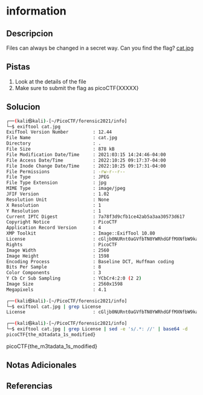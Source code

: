 # information

## Descripcion
Files can always be changed in a secret way. Can you find the flag? [cat.jpg](https://mercury.picoctf.net/static/7cf6a33f90deeeac5c73407a1bdc99b6/cat.jpg)

## Pistas
1. Look at the details of the file
2. Make sure to submit the flag as picoCTF{XXXXX}

## Solucion 
```bash
┌──(kali㉿kali)-[~/PicoCTF/forensic2021/info]
└─$ exiftool cat.jpg  
ExifTool Version Number         : 12.44
File Name                       : cat.jpg
Directory                       : .
File Size                       : 878 kB
File Modification Date/Time     : 2021:03:15 14:24:46-04:00
File Access Date/Time           : 2022:10:25 09:17:37-04:00
File Inode Change Date/Time     : 2022:10:25 09:17:31-04:00
File Permissions                : -rw-r--r--
File Type                       : JPEG
File Type Extension             : jpg
MIME Type                       : image/jpeg
JFIF Version                    : 1.02
Resolution Unit                 : None
X Resolution                    : 1
Y Resolution                    : 1
Current IPTC Digest             : 7a78f3d9cfb1ce42ab5a3aa30573d617
Copyright Notice                : PicoCTF
Application Record Version      : 4
XMP Toolkit                     : Image::ExifTool 10.80
License                         : cGljb0NURnt0aGVfbTN0YWRhdGFfMXNfbW9kaWZpZWR9
Rights                          : PicoCTF
Image Width                     : 2560
Image Height                    : 1598
Encoding Process                : Baseline DCT, Huffman coding
Bits Per Sample                 : 8
Color Components                : 3
Y Cb Cr Sub Sampling            : YCbCr4:2:0 (2 2)
Image Size                      : 2560x1598
Megapixels                      : 4.1
                                                                                                                   
┌──(kali㉿kali)-[~/PicoCTF/forensic2021/info]
└─$ exiftool cat.jpg | grep License 
License                         : cGljb0NURnt0aGVfbTN0YWRhdGFfMXNfbW9kaWZpZWR9
                                                                                                                   
┌──(kali㉿kali)-[~/PicoCTF/forensic2021/info]
└─$ exiftool cat.jpg | grep License | sed -e 's/.*: //' | base64 -d
picoCTF{the_m3tadata_1s_modified}    
```
picoCTF{the_m3tadata_1s_modified}    
## Notas Adicionales

## Referencias